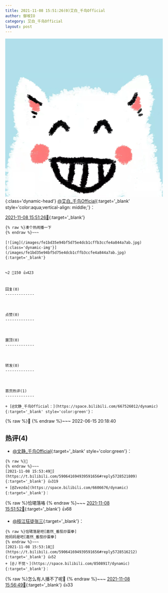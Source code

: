 ```yaml
---
title: 2021-11-08 15:51:26(0)艾白_千鸟Official
author: 御坂IO
category: 艾白_千鸟Official
layout: post
---
```


![img](/images/9ae8b9445fd0665cc014d9080156a45271be73c6.jpg){:class='dynamic-head'}
[@艾白_千鸟Official](https://space.bilibili.com/334537711/dynamic){:target='_blank' style='color:aqua;vertical-align: middle;'}：

[2021-11-08 15:51:26🔗](https://t.bilibili.com/590641694939591656){:target='_blank'}

~~~
{% raw %}凑个热闹播一下
{% endraw %}~~~

[![img](/images/fe1bd35e94bf5d75e4dcb1cffb3ccfe4a844a7ab.jpg){:class='dynamic-img'}](/images/fe1bd35e94bf5d75e4dcb1cffb3ccfe4a844a7ab.jpg){:target='_blank'}


↪️2 💬150 👍423


回复(0)
-------------



点赞(0)
-------------



置顶(0)
-------------



转发(0)
-------------



首页热评(1)
-------------

+ [@文静_千鸟Official：](https://space.bilibili.com/667526012/dynamic){:target='_blank' style='color:green'}：
~~~
{% raw %}💢
{% endraw %}~~~
2022-06-15 20:18:40


热评(4)
-------------

+ [@文静_千鸟Official](https://space.bilibili.com/667526012/dynamic){:target='_blank' style='color:green'}：
~~~
{% raw %}💢
{% endraw %}~~~
[2021-11-08 15:53:49🔗](https://t.bilibili.com/590641694939591656#reply5728521809){:target='_blank'} 👍319
+ [@Zvezda](https://space.bilibili.com/6606676/dynamic){:target='_blank'}：
~~~
{% raw %}恰珺落咯
{% endraw %}~~~
[2021-11-08 15:51:52🔗](https://t.bilibili.com/590641694939591656#reply5728504129){:target='_blank'} 👍68
+ [@枝江狂徒张三](https://space.bilibili.com/19268544/dynamic){:target='_blank'}：
~~~
{% raw %}恰珺落是吧[嘉然_番茄炒蛋拳]
抢妈妈是吧[嘉然_番茄炒蛋拳]
{% endraw %}~~~
[2021-11-08 15:53:18🔗](https://t.bilibili.com/590641694939591656#reply5728516212){:target='_blank'} 👍52
+ [@丿不觉丶](https://space.bilibili.com/8508917/dynamic){:target='_blank'}：
~~~
{% raw %}怎么有人播不了呢🤔
{% endraw %}~~~
[2021-11-08 15:56:49🔗](https://t.bilibili.com/590641694939591656#reply5728531534){:target='_blank'} 👍33


